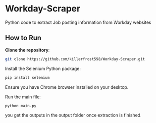 # Workday-Scraper
Python code to extract Job posting information from Workday websites

## How to Run

**Clone the repository**:
   ```bash
   git clone https://github.com/killerfrost598/Workday-Scraper.git
```

Install the Selenium Python package:

  ```bash
  pip install selenium
  ```

Ensure you have Chrome browser installed on your desktop.

Run the main file:
```bash
python main.py
```

you get the outputs in the output folder once extraction is finished.
